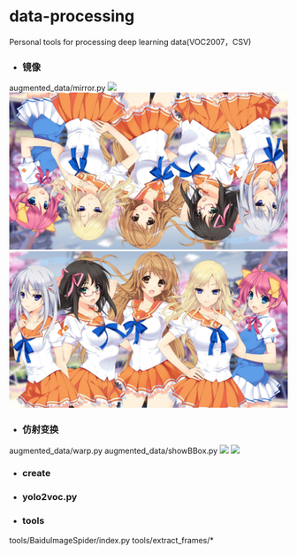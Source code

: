 ﻿# data-processing
Personal tools for processing deep learning data(VOC2007，CSV)

- ### 镜像
augmented_data/mirror.py 
![](demo/100028)
![](augmented_data/mirror/800002.jpg)
![](augmented_data/mirror/800001.jpg)

- ### 仿射变换
augmented_data/warp.py
augmented_data/showBBox.py
![](data/my_VOC2007/warp/bboxImages/800440)
![](/data/my_VOC2007/warp/bboxImages/800443)

- ### create

- ### yolo2voc.py

- ### tools
tools/BaiduImageSpider/index.py
tools/extract_frames/*




